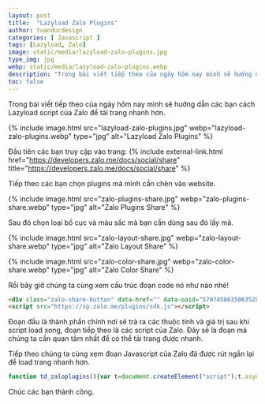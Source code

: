 ```yaml
---
layout: post
title:  "Lazyload Zalo Plugins"
author: tuanducdesign
categories: [ Javascript ]
tags: [Lazyload, Zalo]
image: static/media/lazyload-zalo-plugins.jpg
type_img: jpg
webp: static/media/lazyload-zalo-plugins.webp
description: "Trong bài viết tiếp theo của ngày hôm nay mình sẽ hướng dẫn các bạn cách Lazyload script của Zalo để tải trang nhanh hơn."
toc: false
---
```


Trong bài viết tiếp theo của ngày hôm nay mình sẽ hướng dẫn các bạn cách Lazyload script của Zalo để tải trang nhanh hơn.

{% include image.html src="lazyload-zalo-plugins.jpg" webp="lazyload-zalo-plugins.webp" type="jpg" alt="Lazyload Zalo Plugins" %}

Đầu tiên các bạn truy cập vào trang: {% include external-link.html href="https://developers.zalo.me/docs/social/share" title="https://developers.zalo.me/docs/social/share" %}

Tiếp theo các bạn chọn plugins mà mình cần chèn vào website.

{% include image.html src="zalo-plugins-share.jpg" webp="zalo-plugins-share.webp" type="jpg" alt="Zalo Plugins Share" %}

Sau đó chọn loại bố cục và màu sắc mà bạn cần dùng sau đó lấy mã.

{% include image.html src="zalo-layout-share.jpg" webp="zalo-layout-share.webp" type="jpg" alt="Zalo Layout Share" %}

{% include image.html src="zalo-color-share.jpg" webp="zalo-color-share.webp" type="jpg" alt="Zalo Color Share" %}

Rồi bây giờ chúng ta cùng xem cấu trúc đoạn code nó như nào nhé!

```html
<div class="zalo-share-button" data-href="" data-oaid="579745863508352884" data-layout="2" data-color="blue" data-customize=false></div>
<script src="https://sp.zalo.me/plugins/sdk.js"></script>
```

Đoạn đầu là thành phần chính nơi sẽ trả ra các thuộc tính và giá trị sau khi script load xong, đoạn tiếp theo là các script của Zalo. Đây sẽ là đoạn mà chúng ta cần quan tâm nhất để có thể tải trang được nhanh.

Tiếp theo chúng ta cùng xem đoạn Javascript của Zalo đã được rút ngắn lại để load trang nhanh hơn.

```javascript
function td_zaloplugins(){var t=document.createElement("script");t.async=!0,t.defer=!0,t.src="https://sp.zalo.me/plugins/sdk.js",document.body.appendChild(t)}window.addEventListener?window.addEventListener("load",td_zaloplugins,!1):window.attachEvent?window.attachEvent("onload",td_zaloplugins):window.onload=td_zaloplugins;
```

Chúc các bạn thành công.
